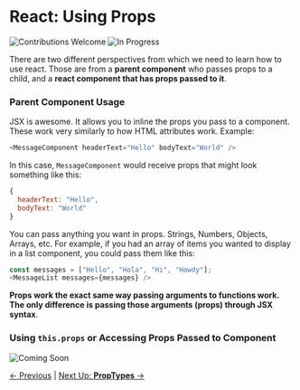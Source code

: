 # React: Using Props

![Contributions Welcome][contributing-badge]
![In Progress][in-progress-badge]

There are two different perspectives from which we need to learn how to use react. Those are from a **parent component** who passes props to a child, and a **react component that has props passed to it**.

### Parent Component Usage

JSX is awesome. It allows you to inline the props you pass to a component. These work very similarly to how HTML attributes work. Example:

```javascript
<MessageComponent headerText="Hello" bodyText="World" />
```

In this case, `MessageComponent` would receive props that might look something like this:

```javascript
{
  headerText: "Hello",
  bodyText: "World"
}
```

You can pass anything you want in props. Strings, Numbers, Objects, Arrays, etc. For example, if you had an array of items you wanted to display in a list component, you could pass them like this:

```javascript
const messages = ["Hello", "Hola", "Hi", "Howdy"];
<MessageList messages={messages} />
```

**Props work the exact same way passing arguments to functions work. The only difference is passing those arguments (props) through JSX syntax**.

### Using `this.props` or Accessing Props Passed to Component

![Coming Soon][coming-soon-badge]

[&#x2190; Previous](props.md) | [Next Up: **PropTypes** &#x2192;](proptypes.md)

[contributing-badge]: https://img.shields.io/badge/contributions-welcome!-4BADFF.svg
[coming-soon-badge]: https://img.shields.io/badge/coming-soon!-FF6262.svg
[in-progress-badge]: https://img.shields.io/badge/in-progress-EDE128.svg
[under-review-badge]: https://img.shields.io/badge/under-review-C486FF.svg
